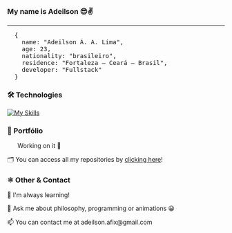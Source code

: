 <h3>My name is Adeilson 😎✌️</h3>
<hr />
<pre>
  {
    name: "Adeilson Á. A. Lima",
    age: 23,
    nationality: "brasileiro",
    residence: "Fortaleza — Ceará — Brasil",
    developer: "Fullstack"
  }
</pre>

<h3>🛠 Technologies</h3>

[![My
Skills](https://skillicons.dev/icons?i=html,css,bootstrap,js,jquery,nodejs,express,ts,react,electron,mongodb,docker,php,mysql,wordpress,git&perline=8)](https://skillicons.dev)

<h3>🔗 Portfólio</h3>
<ul>
  <p>Working on it 👷</p>
</ul>

<p>🗂️ You can access all my repositories by <a
    href="https://github.com/adeilsonaalima?tab=repositories&q=&type=&language=&sort=name">clicking here</a>!</p>

<h3>⚛️ Other & Contact</h3>
<p>🧠 I'm always learning!</p>
<p>💬 Ask me about philosophy, programming or animations 😀</p>
<p>📫 You can contact me at adeilson.afix@gmail.com</p>
